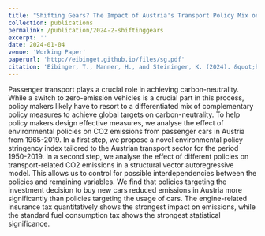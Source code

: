 ```yaml
---
title: "Shifting Gears? The Impact of Austria's Transport Policy Mix on CO2 Emissions from Passenger Cars"
collection: publications
permalink: /publication/2024-2-shiftinggears
excerpt: ''
date: 2024-01-04
venue: 'Working Paper'
paperurl: 'http://eibinget.github.io/files/sg.pdf'
citation: 'Eibinger, T., Manner, H., and Steininger, K. (2024). &quot;hifting Gears? The Impact of Austria's Transport Policy Mix on CO2 Emissions from Passenger Cars.&quot; <i>Working Paper</i>. (2024).'
---
```

Passenger transport plays a crucial role in achieving carbon-neutrality. While a switch to zero-emission vehicles is a crucial part in this process, policy makers likely have to resort to a differentiated mix of complementary policy measures to achieve global targets on carbon-neutrality. To help policy makers design effective measures, we analyse the effect of environmental policies on CO2 emissions from passenger cars in Austria from 1965-2019. In a first step, we propose a novel environmental policy stringency index tailored to the Austrian transport sector for the period 1950-2019. In a second step, we analyse the effect of different policies on transport-related CO2 emissions in a structural vector autoregressive model. This allows us to control for possible interdependencies between the policies and remaining variables. We find that policies targeting the investment decision to buy new cars reduced emissions in Austria more significantly than policies targeting the usage of cars. The engine-related insurance tax quantitatively shows the strongest impact on emissions, while the standard fuel consumption tax shows the strongest statistical significance.

